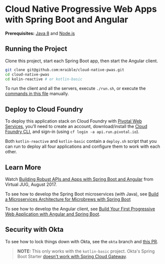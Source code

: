 # Cloud Native Progressive Web Apps with Spring Boot and Angular

**Prerequisites:** [Java 8](http://www.oracle.com/technetwork/java/javase/overview/java8-2100321.html) and [Node.js](https://nodejs.org/)

## Running the Project

Clone this project, start each Spring Boot app, then start the Angular client.

```bash
git clone git@github.com:mraible/cloud-native-pwas.git
cd cloud-native-pwas
cd kolin-reactive # or kotlin-basic
```

To run the client and all the servers, execute `./run.sh`, or execute the [commands in this file](https://github.com/mraible/cloud-native-pwas/blob/master/kotlin-reactive/run.sh) manually.

## Deploy to Cloud Foundry

To deploy this application stack on Cloud Foundry with [Pivotal Web Services](http://run.pivotal.io/), you’ll need to create an account, download/install the [Cloud Foundry CLI](https://github.com/cloudfoundry/cli#downloads), and sign-in (using `cf login -a api.run.pivotal.io`).

Both `kotlin-reactive` and `kotlin-basic` contain a `deploy.sh` script that you can run to deploy all four applications and configure them to work with each other.

## Learn More

Watch [Building Robust APIs and Apps with Spring Boot and Angular](https://virtualjug.com/building-robust-apis-and-apps-with-spring-boot-and-angular/) from Virtual JUG, August 2017.

To see how to develop the Spring Boot microservices (with Java), see [Build a Microservices Architecture for Microbrews with Spring Boot](https://developer.okta.com/blog/2017/06/15/build-microservices-architecture-spring-boot)

To see how to develop the Angular client, see [Build Your First Progressive Web Application with Angular and Spring Boot](https://developer.okta.com/blog/2017/05/09/progressive-web-applications-with-angular-and-spring-boot). 

## Security with Okta

To see how to lock things down with Okta, see the `okta` branch and [this PR](https://github.com/mraible/cloud-native-pwas/pull/10).

> **NOTE:** This only works with the `kotlin-basic` project. Okta's Spring Boot Starter [doesn't work with Spring Cloud Gateway](https://github.com/okta/okta-spring-boot/issues/24).